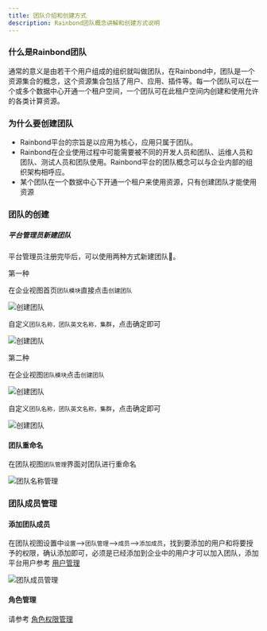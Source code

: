 ```yaml
---
title: 团队介绍和创建方式
description: Rainbond团队概念讲解和创建方式说明
---
```


### 什么是Rainbond团队

通常的意义是由若干个用户组成的组织就叫做团队，在Rainbond中，团队是一个资源集合的概念，这个资源集合包括了用户、应用、插件等。每一个团队可以在一个或多个数据中心开通一个租户空间，一个团队可在此租户空间内创建和使用允许的各类计算资源。

### 为什么要创建团队

- Rainbond平台的宗旨是以应用为核心，应用只属于团队。
- Rainbond在企业使用过程中可能需要被不同的开发人员和团队、运维人员和团队、测试人员和团队使用。Rainbond平台的团队概念可以与企业内部的组织架构相呼应。
-   某个团队在一个数据中心下开通一个租户来使用资源，只有创建团队才能使用资源

### 团队的创建

##### 平台管理员新建团队

平台管理员注册完毕后，可以使用两种方式新建团队。

第一种

在企业视图首页`团队模块`直接点击`创建团队`

![创建团队](https://static.goodrain.com/docs/5.6/use-manual/user-manual/team/team-1.png)

自定义`团队名称，团队英文名称，集群`，点击确定即可

![创建团队](https://static.goodrain.com/docs/5.6/use-manual/user-manual/team/team-2.png)

第二种

在企业视图`团队模块`点击`创建团队`

![创建团队](https://static.goodrain.com/docs/5.6/use-manual/user-manual/team/team-3.png)

自定义`团队名称，团队英文名称，集群`，点击确定即可

![创建团队](https://static.goodrain.com/docs/5.6/use-manual/user-manual/team/team-4.png)

#### 团队重命名

在团队视图`团队管理`界面对团队进行重命名

![团队名称管理](https://static.goodrain.com/docs/5.6/use-manual/user-manual/team/team-5.png)


### 团队成员管理

#### 添加团队成员

在团队视图设置中`设置`-->`团队管理`-->`成员`-->`添加成员`，找到要添加的用户和将要授予的权限，确认添加即可，必须是已经添加到企业中的用户才可以加入团队，添加平台用户参考 [用户管理](../../../enterprise-manager/user-registration-login/user-register/)

![团队成员管理](https://static.goodrain.com/docs/5.6/use-manual/user-manual/team/team-6.png)

#### 角色管理

请参考 [角色权限管理](../../../user-manual/manage-team/manage-permision/)









